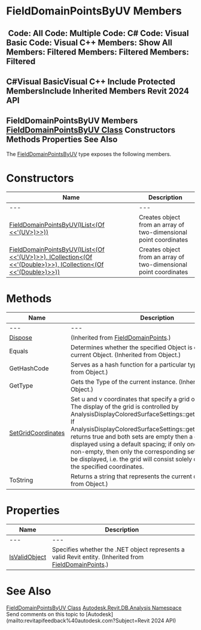 # FieldDomainPointsByUV Members

﻿
 Code: All Code: Multiple Code: C# Code: Visual Basic Code: Visual C++  Members: Show All Members: Filtered Members: Filtered Members: Filtered   
---  
C#Visual BasicVisual C++
Include Protected MembersInclude Inherited Members
Revit 2024 API  
---  
FieldDomainPointsByUV Members  
[FieldDomainPointsByUV Class](aa1eb974-d283-f16e-8431-a7e02fe4e076.md "FieldDomainPointsByUV Class") Constructors Methods Properties See Also  
---  
The [FieldDomainPointsByUV](aa1eb974-d283-f16e-8431-a7e02fe4e076.md "FieldDomainPointsByUV Class") type exposes the following members.
# Constructors
| Name | Description |
| --- | --- |
| --- | --- | --- |
| [FieldDomainPointsByUV(IList<(Of <<'(UV>)>>))](4171eae5-c57e-f33d-36b2-754b8c49a9f7.md "FieldDomainPointsByUV Constructor \(IList\(UV\)\)") | Creates object from an array of two-dimensional point coordinates |
| [FieldDomainPointsByUV(IList<(Of <<'(UV>)>>), ICollection<(Of <<'(Double>)>>), ICollection<(Of <<'(Double>)>>))](829c3a3b-b370-a1eb-f27a-5a5a3939c782.md "FieldDomainPointsByUV Constructor \(IList\(UV\), ICollection\(Double\), ICollection\(Double\)\)") | Creates object from an array of two-dimensional point coordinates |

# Methods
| Name | Description |
| --- | --- |
| --- | --- | --- |
| [Dispose](4128714b-ffca-6468-d0f3-bc69d713c37b.md "Dispose Method") | (Inherited from [FieldDomainPoints](5b145517-1904-4b5f-2f66-0d84b259335b.md "FieldDomainPoints Class").) |
| Equals | Determines whether the specified Object is equal to the current Object. (Inherited from Object.) |
| GetHashCode | Serves as a hash function for a particular type.  (Inherited from Object.) |
| GetType | Gets the Type of the current instance. (Inherited from Object.) |
| [SetGridCoordinates](09df1ba9-a23c-4564-884b-d93eac3fd8d2.md "SetGridCoordinates Method") | Set u and v coordinates that specify a grid on the surface. The display of the grid is controlled by AnalysisDisplayColoredSurfaceSettings::getShowGridLines(). If AnalysisDisplayColoredSurfaceSettings::getShowGridLines() returns true and both sets are empty then a grid will be displayed using a default spacing; if only one of the sets is non-empty, then only the corresponding set of grid lines will be displayed, i.e. the grid will consist solely of parallel lines at the specified coordinates. |
| ToString | Returns a string that represents the current object. (Inherited from Object.) |

# Properties
| Name | Description |
| --- | --- |
| --- | --- | --- |
| [IsValidObject](dbf01271-23b4-f86b-9054-298c579e08e0.md "IsValidObject Property") | Specifies whether the .NET object represents a valid Revit entity.  (Inherited from [FieldDomainPoints](5b145517-1904-4b5f-2f66-0d84b259335b.md "FieldDomainPoints Class").) |

# See Also
[FieldDomainPointsByUV Class](aa1eb974-d283-f16e-8431-a7e02fe4e076.md "FieldDomainPointsByUV Class")
[Autodesk.Revit.DB.Analysis Namespace](958e2e12-587d-f188-5d7b-f13d7dbfdf48.md "Autodesk.Revit.DB.Analysis Namespace")
Send comments on this topic to [Autodesk](mailto:revitapifeedback%40autodesk.com?Subject=Revit 2024 API)